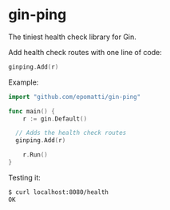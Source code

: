 # gin-ping

The tiniest health check library for Gin.

Add health check routes with one line of code:

```go
ginping.Add(r)
```

Example:

```go
import "github.com/epomatti/gin-ping"

func main() {
	r := gin.Default()

  // Adds the health check routes
  ginping.Add(r)

	r.Run()
}
```

Testing it:

```sh
$ curl localhost:8080/health
OK
```
